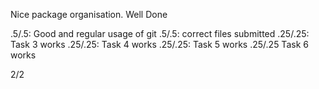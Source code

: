 Nice package organisation. Well Done

.5/.5: Good and regular usage of git
.5/.5: correct files submitted 
.25/.25: Task 3 works
.25/.25: Task 4 works
.25/.25: Task 5 works
.25/.25 Task 6 works

2/2
